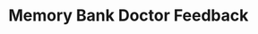 # Memory Bank Doctor Feedback
<!-- Entries below should be added reverse chronologically (newest first) -->
